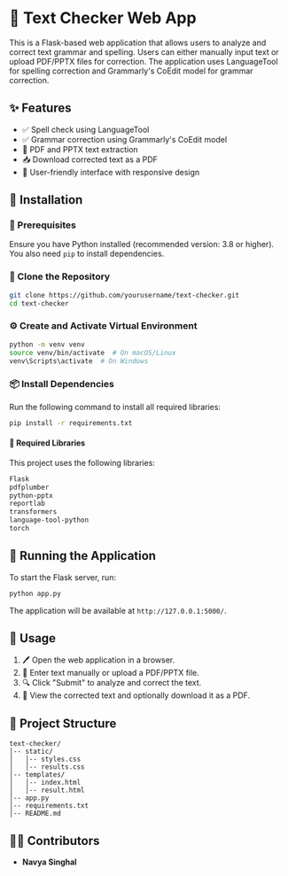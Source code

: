 # 📝 Text Checker Web App

This is a Flask-based web application that allows users to analyze and correct text grammar and spelling. Users can either manually input text or upload PDF/PPTX files for correction. The application uses LanguageTool for spelling correction and Grammarly's CoEdit model for grammar correction.

## ✨ Features
- ✅ Spell check using LanguageTool
- ✅ Grammar correction using Grammarly's CoEdit model
- 📄 PDF and PPTX text extraction
- 📥 Download corrected text as a PDF
- 🎨 User-friendly interface with responsive design

## 🔧 Installation

### 📌 Prerequisites
Ensure you have Python installed (recommended version: 3.8 or higher). You also need `pip` to install dependencies.

### 📂 Clone the Repository
```bash
git clone https://github.com/yourusername/text-checker.git
cd text-checker
```

### ⚙️ Create and Activate Virtual Environment
```bash
python -m venv venv
source venv/bin/activate  # On macOS/Linux
venv\Scripts\activate  # On Windows
```

### 📦 Install Dependencies
Run the following command to install all required libraries:
```bash
pip install -r requirements.txt
```

#### 📜 Required Libraries
This project uses the following libraries:
```txt
Flask
pdfplumber
python-pptx
reportlab
transformers
language-tool-python
torch
```

## 🚀 Running the Application
To start the Flask server, run:
```bash
python app.py
```
The application will be available at `http://127.0.0.1:5000/`.

## 🎯 Usage
1. 🖊️ Open the web application in a browser.
2. 📌 Enter text manually or upload a PDF/PPTX file.
3. 🔍 Click "Submit" to analyze and correct the text.
4. 📜 View the corrected text and optionally download it as a PDF.

## 📁 Project Structure
```
text-checker/
│-- static/
│   │-- styles.css
│   │-- results.css
│-- templates/
│   │-- index.html
│   │-- result.html
│-- app.py
│-- requirements.txt
│-- README.md
```

## 👩‍💻 Contributors
- **Navya Singhal**


